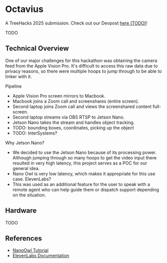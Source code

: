 # Octavius

A TreeHacks 2025 submission. Check out our Devpost [here (TODO)]()!

TODO

## Technical Overview

One of our major challenges for this hackathon was obtaining the camera feed from the Apple Vision Pro. It's difficult to access this raw data due to privacy reasons, so there were multiple hoops to jump through to be able to tinker with it.

Pipeline
- Apple Vision Pro screen mirrors to Macbook.
- Macbook joins a Zoom call and screenshares (entire screen).
- Second laptop joins Zoom call and views the screenshared content full-screen.
- Second laptop streams via OBS RTSP to Jetson Nano.
- Jetson Nano takes the stream and handles object tracking.
- TODO: bounding boxes, coordinates, picking up the object
- TODO: InterSystems?

Why Jetson Nano?
- We decided to use the Jetson Nano because of its processing power. Although jumping through so many hoops to get the video input there resulted in very high latency, this project serves as a POC for our general idea.
- Nano Owl is very low latency, which makes it appropriate for this use case.
ElevenLabs?
- This was used as an additional feature for the user to speak with a remote agent who can help guide them or dispatch support depending on the situation.

## Hardware

TODO

## References
- [NanoOwl Tutorial](https://www.jetson-ai-lab.com/vit/tutorial_nanoowl.html)
- [ElevenLabs Documentation](https://elevenlabs.io/docs/conversational-ai/libraries/python)
